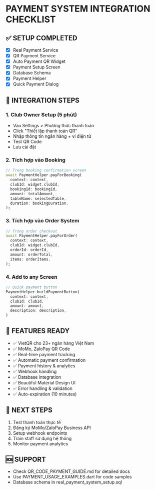 
# PAYMENT SYSTEM INTEGRATION CHECKLIST

## ✅ SETUP COMPLETED
- [x] Real Payment Service
- [x] QR Payment Service  
- [x] Auto Payment QR Widget
- [x] Payment Setup Screen
- [x] Database Schema
- [x] Payment Helper
- [x] Quick Payment Dialog

## 🔧 INTEGRATION STEPS

### 1. Club Owner Setup (5 phút)
- Vào Settings > Phương thức thanh toán
- Click "Thiết lập thanh toán QR"  
- Nhập thông tin ngân hàng + ví điện tử
- Test QR Code
- Lưu cài đặt

### 2. Tích hợp vào Booking
```dart
// Trong booking confirmation screen
await PaymentHelper.payForBooking(
  context: context,
  clubId: widget.clubId,
  bookingId: bookingId,
  amount: totalAmount,
  tableName: selectedTable,
  duration: bookingDuration,
);
```

### 3. Tích hợp vào Order System  
```dart
// Trong order checkout
await PaymentHelper.payForOrder(
  context: context,
  clubId: widget.clubId,
  orderId: orderId,
  amount: orderTotal,
  items: orderItems,
);
```

### 4. Add to any Screen
```dart
// Quick payment button
PaymentHelper.buildPaymentButton(
  context: context,
  clubId: clubId,
  amount: amount,
  description: description,
)
```

## 🚀 FEATURES READY
- ✅ VietQR cho 23+ ngân hàng Việt Nam
- ✅ MoMo, ZaloPay QR Code
- ✅ Real-time payment tracking
- ✅ Automatic payment confirmation
- ✅ Payment history & analytics
- ✅ Webhook handling
- ✅ Database integration
- ✅ Beautiful Material Design UI
- ✅ Error handling & validation
- ✅ Auto-expiration (10 minutes)

## 🎯 NEXT STEPS
1. Test thanh toán thực tế
2. Đăng ký MoMo/ZaloPay Business API
3. Setup webhook endpoints
4. Train staff sử dụng hệ thống
5. Monitor payment analytics

## 🆘 SUPPORT
- Check QR_CODE_PAYMENT_GUIDE.md for detailed docs
- Use PAYMENT_USAGE_EXAMPLES.dart for code samples
- Database schema in real_payment_system_setup.sql
